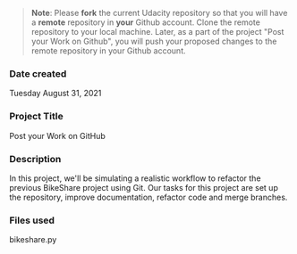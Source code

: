 >**Note**: Please **fork** the current Udacity repository so that you will have a **remote** repository in **your** Github account. Clone the remote repository to your local machine. Later, as a part of the project "Post your Work on Github", you will push your proposed changes to the remote repository in your Github account.

### Date created
Tuesday August 31, 2021

### Project Title
Post your Work on GitHub

### Description
In this project, we'll be simulating a realistic workflow to refactor the previous BikeShare project using Git. Our tasks for this project are set up the repository, improve documentation, refactor code and merge branches.

### Files used
bikeshare.py
